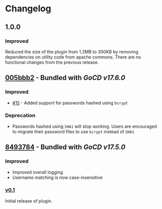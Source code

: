 # Changelog

## 1.0.0

### Improved

Reduced the size of the plugin from 1.2MB to 300KB by removing dependencies on utility code from apache commons. There are no functional changes from the previous release.

## [005bbb2](https://github.com/gocd/filebased-authentication-plugin/commit/005bbb25e8abd444fdcb3fae1c311ccba53bb3c8) - Bundled with *GoCD v17.6.0*

### Improved

* [#15](https://github.com/gocd/filebased-authentication-plugin/pull/15) - Added support for passwords hashed using `bcrypt`

### Deprecation

* Passwords hashed using `SHA1` will stop working. Users are encouraged to migrate their password files to use `bcrypt` instead of `SHA1`

## [8493784](https://github.com/gocd/filebased-authentication-plugin/commit/84937847b9fd113e87d34a1a7f035577c698b580) - Bundled with *GoCD v17.5.0*

### Improved

* Improved overall logging
* Username matching is now case-insensitive

### [v0.1](https://github.com/gocd/filebased-authentication-plugin/releases/tag/v0.1)


Initial release of plugin.
